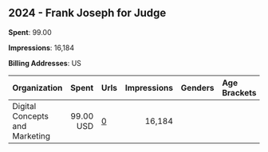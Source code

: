 ## 2024 - Frank Joseph for Judge 
**Spent**: 99.00

**Impressions**: 16,184

**Billing Addresses**: US

|Organization|Spent|Urls|Impressions|Genders|Age Brackets|Country Codes|
|:---|---:|:---|---:|:---|:---|:---|
|Digital Concepts and Marketing|99.00 USD|[0](https://www.snap.com/political-ads/asset/494880022c4492ea5a4b18586b7bbb91121509f8ce3ebb2c58c6234eb30f5d61?mediaType=mp4)|16,184|||united states|
